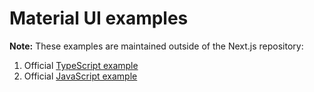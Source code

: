 # Material UI examples

**Note:** These examples are maintained outside of the Next.js repository:

1. Official [TypeScript example](https://github.com/mui/material-ui/tree/master/examples/material-next-ts)
2. Official [JavaScript example](https://github.com/mui/material-ui/tree/master/examples/material-next)
